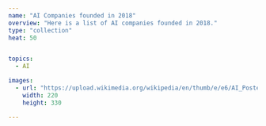 ```yaml
---
name: "AI Companies founded in 2018"
overview: "Here is a list of AI companies founded in 2018."
type: "collection"
heat: 50


topics:
  - AI

images:
  - url: "https://upload.wikimedia.org/wikipedia/en/thumb/e/e6/AI_Poster.jpg/220px-AI_Poster.jpg"
    width: 220
    height: 330

---
```


